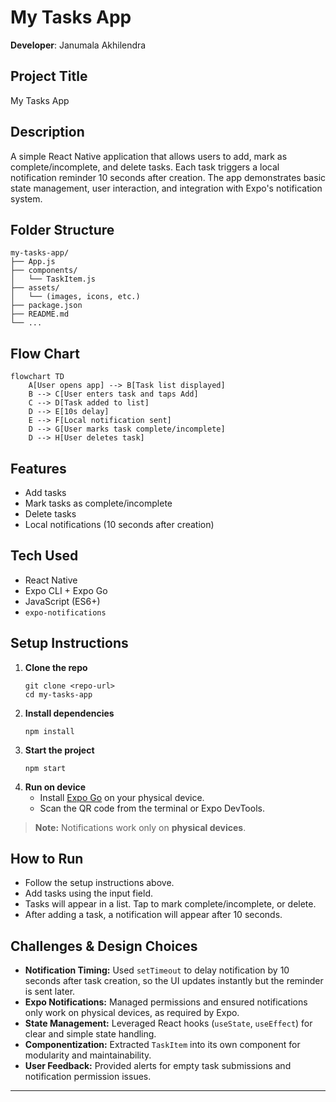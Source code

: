 # My Tasks App

**Developer**: Janumala Akhilendra

## Project Title
My Tasks App

## Description
A simple React Native application that allows users to add, mark as complete/incomplete, and delete tasks. Each task triggers a local notification reminder 10 seconds after creation. The app demonstrates basic state management, user interaction, and integration with Expo's notification system.

## Folder Structure
```
my-tasks-app/
├── App.js
├── components/
│   └── TaskItem.js
├── assets/
│   └── (images, icons, etc.)
├── package.json
├── README.md
└── ...
```

## Flow Chart

```mermaid
flowchart TD
    A[User opens app] --> B[Task list displayed]
    B --> C[User enters task and taps Add]
    C --> D[Task added to list]
    D --> E[10s delay]
    E --> F[Local notification sent]
    D --> G[User marks task complete/incomplete]
    D --> H[User deletes task]
```

## Features
- Add tasks
- Mark tasks as complete/incomplete
- Delete tasks
- Local notifications (10 seconds after creation)

## Tech Used
- React Native
- Expo CLI + Expo Go
- JavaScript (ES6+)
- `expo-notifications`

## Setup Instructions

1. **Clone the repo**
   ```
   git clone <repo-url>
   cd my-tasks-app
   ```
2. **Install dependencies**
   ```
   npm install
   ```
3. **Start the project**
   ```
   npm start
   ```
4. **Run on device**
   - Install [Expo Go](https://expo.dev/client) on your physical device.
   - Scan the QR code from the terminal or Expo DevTools.

> **Note:** Notifications work only on **physical devices**.

## How to Run

- Follow the setup instructions above.
- Add tasks using the input field.
- Tasks will appear in a list. Tap to mark complete/incomplete, or delete.
- After adding a task, a notification will appear after 10 seconds.

## Challenges & Design Choices

- **Notification Timing:** Used `setTimeout` to delay notification by 10 seconds after task creation, so the UI updates instantly but the reminder is sent later.
- **Expo Notifications:** Managed permissions and ensured notifications only work on physical devices, as required by Expo.
- **State Management:** Leveraged React hooks (`useState`, `useEffect`) for clear and simple state handling.
- **Componentization:** Extracted `TaskItem` into its own component for modularity and maintainability.
- **User Feedback:** Provided alerts for empty task submissions and notification permission issues.

---